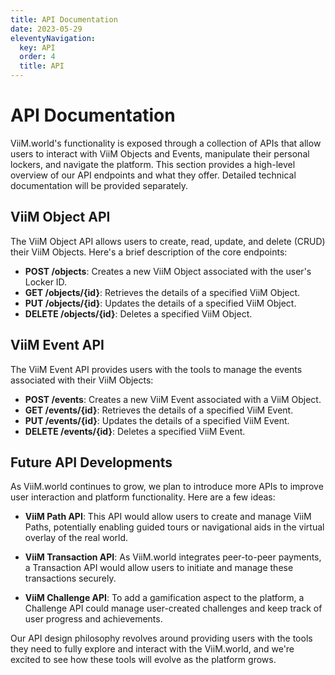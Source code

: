 ```yaml
---
title: API Documentation
date: 2023-05-29
eleventyNavigation:
  key: API 
  order: 4
  title: API
---
```


# API Documentation

ViiM.world's functionality is exposed through a collection of APIs that allow users to interact with ViiM Objects and Events, manipulate their personal lockers, and navigate the platform. This section provides a high-level overview of our API endpoints and what they offer. Detailed technical documentation will be provided separately.

## ViiM Object API

The ViiM Object API allows users to create, read, update, and delete (CRUD) their ViiM Objects. Here's a brief description of the core endpoints:

- **POST /objects**: Creates a new ViiM Object associated with the user's Locker ID.
- **GET /objects/{id}**: Retrieves the details of a specified ViiM Object.
- **PUT /objects/{id}**: Updates the details of a specified ViiM Object.
- **DELETE /objects/{id}**: Deletes a specified ViiM Object.

## ViiM Event API

The ViiM Event API provides users with the tools to manage the events associated with their ViiM Objects:

- **POST /events**: Creates a new ViiM Event associated with a ViiM Object.
- **GET /events/{id}**: Retrieves the details of a specified ViiM Event.
- **PUT /events/{id}**: Updates the details of a specified ViiM Event.
- **DELETE /events/{id}**: Deletes a specified ViiM Event.

## Future API Developments

As ViiM.world continues to grow, we plan to introduce more APIs to improve user interaction and platform functionality. Here are a few ideas:

- **ViiM Path API**: This API would allow users to create and manage ViiM Paths, potentially enabling guided tours or navigational aids in the virtual overlay of the real world.
  
- **ViiM Transaction API**: As ViiM.world integrates peer-to-peer payments, a Transaction API would allow users to initiate and manage these transactions securely.
  
- **ViiM Challenge API**: To add a gamification aspect to the platform, a Challenge API could manage user-created challenges and keep track of user progress and achievements.

Our API design philosophy revolves around providing users with the tools they need to fully explore and interact with the ViiM.world, and we're excited to see how these tools will evolve as the platform grows.
